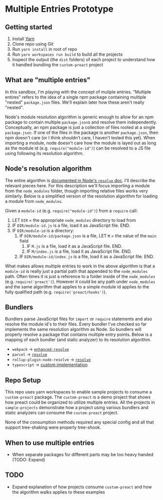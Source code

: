 # Multiple Entries Prototype

## Getting started

1. Install [Yarn](https://yarnpkg.com)
1. Clone repo using Git
1. Run `yarn install` in root of repo
1. Run `yarn workspaces run build` to build all the projects
1. Inspect the output (the `dist` folders) of each project to understand how it handled bundling
   the `custom-preact` project

## What are "multiple entries"

In this sandbox, I'm playing with the concept of muliple entries. "Multiple entires" refers to the
idea of a single npm package containing multiple "nested" `package.json` files. We'll explain later
how these aren't really "nested".

Node's module resolution algorithm is generic enough to allow for an npm package to contain
multiple `package.json`s and resolve them independently. Conceptually, an npm package is just a
collection of files rooted at a single `package.json`. If one of the files in the package is
another `package.json`, then npm doesn't care (or I think shouldn't care, I haven't tested this
yet). When importing a module, node doesn't care how the module is layed out as long as the module
id (e.g. `require("module-id")`) can be resolved to a JS file using following its resolution
algorithm.

## Node's resolution algorithm

The entire algorithm is [documented in Node's `resolve`
doc](https://nodejs.org/api/modules.html#modules_all_together). I'll describe the relevant pieces
here. For this description we'll focus importing a module from the `node_modules` folder, though
importing relative files works very similarly. Below is a simplified version of the resolution
algorithm for loading a module from `node_modules`.

Given a `module-id` (e.g. `require("module-id")`) from a `require` call:

1. LET `DIR` = the appropriate `node_modules` directory to load from
2. IF `DIR/module-id.js` is a file, load it as JavaScript file. END.
3. IF `DIR/module-id` is a directory:
   1. IF `DIR/module-id/package.json` is a file, LET `M` = the value of the `main` field
      1. IF `M.js` is a file, load it as a JavaScript file. END.
      2. IF `M/index.js` is a file, load it as JavaScript file. END.
   2. IF `DIR/module-id/index.js` is a file, load it as a JavaScript file. END.

What makes allows multiple entries to work in the above algorithm is that a `module-id` is really
just a partial path that appended to the `node_modules` path. Often times it is just a reference to
a folder inside of the `node_modules` (e.g. `require('preact')`). However it could be any path
under `node_modules` and the same algorithm that applies to a simple module id applies to the fully
qualified path (e.g. `require('preact/hooks')`).

## Bundlers

Bundlers parse JavaScript files for `import` or `require` statements and also resolve the module
id's to their files. Every bundler I've checked so far implements the same resolution algorithm as
Node. So bundlers will properly resolve a package that contains multiple entry points. Below is a
mapping of each bundler (and static analyzer) to its resolution algorithm.

- `webpack` -> [`enhanced-resolve`](https://www.npmjs.com/package/enhanced-resolve)
- `parcel` -> [`resolve`](https://www.npmjs.com/package/resolve)
- `rollup-plugin-node-resolve` -> [`resolve`](https://www.npmjs.com/package/resolve)
- `typescript` -> [custom
  implementation](http://www.typescriptlang.org/docs/handbook/module-resolution.html#node)

## Repo Setup

This repo uses yarn workspaces to enable sample projects to consume a `custom-preact` package. The
`custom-preact` is a demo project that shows how preact could be organized to utilize multiple
entries. All the projects in `sample-projects` demonstrate how a project using various bundlers and
static analyzers can consume the `custom-preact` project.

None of the consumption methods required any special config and all that support tree-shaking were
properly tree-shook.

## When to use multiple entries

- When separate packages for different parts may be too heavy handed (TODO: Expand)

## TODO

- Expand explanation of how projects consume `custom-preact` and how the algorithm walks applies to
  these examples
